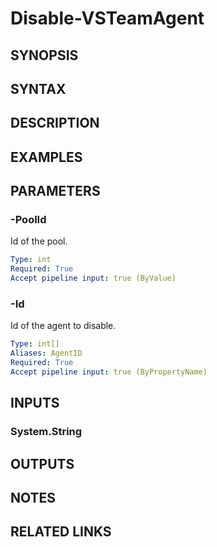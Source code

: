<!-- #include "./common/header.md" -->

# Disable-VSTeamAgent

## SYNOPSIS

<!-- #include "./synopsis/Disable-VSTeamAgent.md" -->

## SYNTAX

## DESCRIPTION

<!-- #include "./synopsis/Disable-VSTeamAgent.md" -->

## EXAMPLES

## PARAMETERS

### -PoolId

Id of the pool.

```yaml
Type: int
Required: True
Accept pipeline input: true (ByValue)
```

### -Id

Id of the agent to disable.

```yaml
Type: int[]
Aliases: AgentID
Required: True
Accept pipeline input: true (ByPropertyName)
```

## INPUTS

### System.String

## OUTPUTS

## NOTES

## RELATED LINKS
